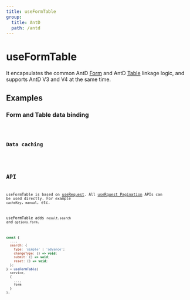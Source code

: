 ```yaml
---
title: useFormTable
group:
  title: AntD
  path: /antd
---
```


# useFormTable

It encapsulates the common AntD [Form](https://ant.design/components/form-cn/) and AntD [Table](https://ant.design/components/table-cn/) linkage logic, and supports AntD V3 and V4 at the same time.

## Examples

### Form and Table data binding

<code src="./demo/demo1.tsx" />

### Data caching

<code src="./demo/demo2.tsx" />

## API

useFormTable is based on [useRequest](/async). All [useRquest Pagination](/async?anchor=pagination#api-1) APIs can be used directly. For example `cacheKey`,` manual`, etc.

useFormTable adds `result.search` and` options.form`.

```javascript
const {
  ...,
  search: {
    type: 'simple' | 'advance';
    changeType: () => void;
    submit: () => void;
    reset: () => void;
  };
} = useFormTable(
  service,
  {
    ...,
    form
  }
);
```